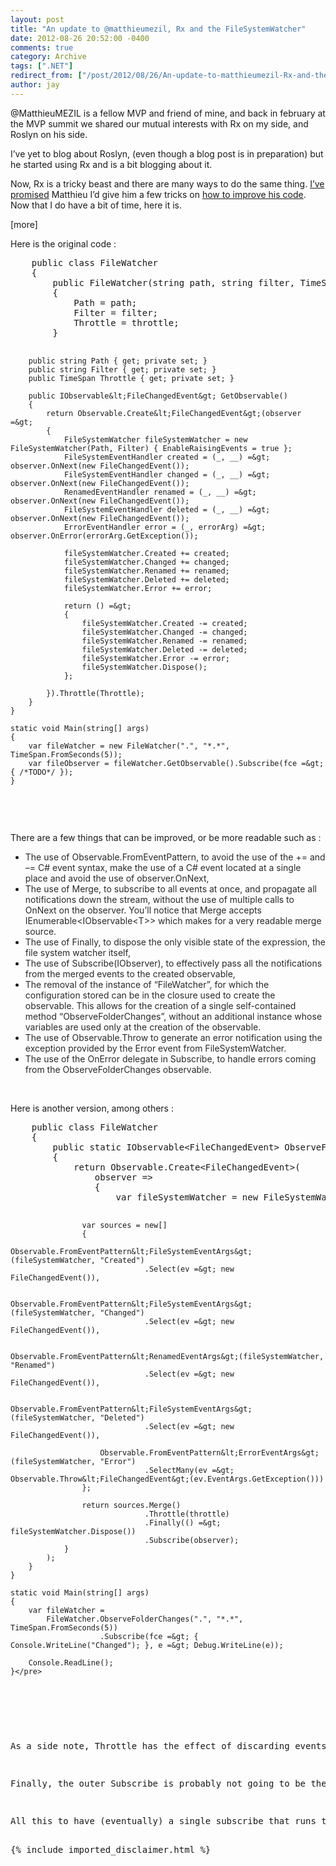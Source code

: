 ```yaml
---
layout: post
title: "An update to @matthieumezil, Rx and the FileSystemWatcher"
date: 2012-08-26 20:52:00 -0400
comments: true
category: Archive
tags: [".NET"]
redirect_from: ["/post/2012/08/26/An-update-to-matthieumezil-Rx-and-the-FileSystemWatcher", "/post/2012/08/26/an-update-to-matthieumezil-rx-and-the-filesystemwatcher"]
author: jay
---
```

<!-- more -->
<p>@MatthieuMEZIL is a fellow MVP and friend of mine, and back in february at the MVP summit we shared our mutual interests with Rx on my side, and Roslyn on his side.</p>
<p>I&rsquo;ve yet to blog about Roslyn, (even though a blog post is in preparation) but he started using Rx and is a bit blogging about it.</p>
<p>Now, Rx is a tricky beast and there are many ways to do the same thing. <a href="https://twitter.com/jlaban/status/231358203248668672">I&rsquo;ve promised</a> Matthieu I&rsquo;d give him a few tricks on <a href="http://msmvps.com/blogs/matthieu/archive/2012/08/02/filesystemwatcher-rx-and-throttle.aspx">how to improve his code</a>. Now that I do have a bit of time, here it is.</p>
<p>[more]</p>
<p>Here is the original code :</p>
<pre class="brush: c-sharp">    public class FileWatcher
    {
        public FileWatcher(string path, string filter, TimeSpan throttle)
        {
            Path = path;
            Filter = filter;
            Throttle = throttle;
        }

        public string Path { get; private set; }
        public string Filter { get; private set; }
        public TimeSpan Throttle { get; private set; }

        public IObservable&lt;FileChangedEvent&gt; GetObservable()
        {
            return Observable.Create&lt;FileChangedEvent&gt;(observer =&gt;
            {
                FileSystemWatcher fileSystemWatcher = new FileSystemWatcher(Path, Filter) { EnableRaisingEvents = true };
                FileSystemEventHandler created = (_, __) =&gt; observer.OnNext(new FileChangedEvent());
                FileSystemEventHandler changed = (_, __) =&gt; observer.OnNext(new FileChangedEvent());
                RenamedEventHandler renamed = (_, __) =&gt; observer.OnNext(new FileChangedEvent());
                FileSystemEventHandler deleted = (_, __) =&gt; observer.OnNext(new FileChangedEvent());
                ErrorEventHandler error = (_, errorArg) =&gt; observer.OnError(errorArg.GetException());

                fileSystemWatcher.Created += created;
                fileSystemWatcher.Changed += changed;
                fileSystemWatcher.Renamed += renamed;
                fileSystemWatcher.Deleted += deleted;
                fileSystemWatcher.Error += error;

                return () =&gt;
                {
                    fileSystemWatcher.Created -= created;
                    fileSystemWatcher.Changed -= changed;
                    fileSystemWatcher.Renamed -= renamed;
                    fileSystemWatcher.Deleted -= deleted;
                    fileSystemWatcher.Error -= error;
                    fileSystemWatcher.Dispose();
                };

            }).Throttle(Throttle);
        }
    }

    static void Main(string[] args)
    {
        var fileWatcher = new FileWatcher(".", "*.*", TimeSpan.FromSeconds(5)); 
        var fileObserver = fileWatcher.GetObservable().Subscribe(fce =&gt; { /*TODO*/ });
    }
</pre>
<p>&nbsp;</p>
<p>There are a few things that can be improved, or be more readable such as :</p>
<ul>
<li><span style="color: #2a2a2a;">The use of Observable.FromEventPattern, to avoid the use of the += and &ndash;= C# event syntax, make the use of a C#&nbsp;event located at a single place and avoid the use of observer.OnNext,</span></li>
<li><span style="color: #2a2a2a;">The use of Merge, to subscribe to all events at once, and propagate all notifications down the stream, without the use of multiple calls to OnNext on the observer. You&rsquo;ll notice that Merge accepts IEnumerable&lt;IObservable&lt;T&gt;&gt; which makes for a very readable merge source.</span></li>
<li><span style="color: #2a2a2a;">The use of Finally, to dispose the only visible state of the expression, the file system watcher itself,</span></li>
<li><span style="color: #2a2a2a;">The use of Subscribe(IObserver), to effectively pass all the notifications from the merged events to the created observable,</span></li>
<li><span style="color: #2a2a2a;">The removal of the instance of &ldquo;FileWatcher&rdquo;, for which the configuration stored can be in the closure used to create the observable. This allows for the creation of a single self-contained method &ldquo;ObserveFolderChanges&rdquo;, without an additional instance whose variables are used only at the creation of the observable.</span></li>
<li><span style="color: #2a2a2a;">The use of Observable.Throw to generate an error notification using the exception provided by the Error event from FileSystemWatcher.</span></li>
<li><span style="color: #2a2a2a;">The use of the OnError delegate in Subscribe, to handle errors coming from the ObserveFolderChanges observable.</span></li>
</ul>
<p>&nbsp;</p>
<p>Here is another version, among others :</p>
<pre class="brush: c-sharp">    public class FileWatcher
    {
        public static IObservable&lt;FileChangedEvent&gt; ObserveFolderChanges(string path, string filter, TimeSpan throttle)
        {
            return Observable.Create&lt;FileChangedEvent&gt;(
                observer =&gt;
                {
                    var fileSystemWatcher = new FileSystemWatcher(path, filter) { EnableRaisingEvents = true };

                    var sources = new[] 
                    { 
                        Observable.FromEventPattern&lt;FileSystemEventArgs&gt;(fileSystemWatcher, "Created")
                                  .Select(ev =&gt; new FileChangedEvent()),

                        Observable.FromEventPattern&lt;FileSystemEventArgs&gt;(fileSystemWatcher, "Changed")
                                  .Select(ev =&gt; new FileChangedEvent()),

                        Observable.FromEventPattern&lt;RenamedEventArgs&gt;(fileSystemWatcher, "Renamed")
                                  .Select(ev =&gt; new FileChangedEvent()),

                        Observable.FromEventPattern&lt;FileSystemEventArgs&gt;(fileSystemWatcher, "Deleted")
                                  .Select(ev =&gt; new FileChangedEvent()),

                        Observable.FromEventPattern&lt;ErrorEventArgs&gt;(fileSystemWatcher, "Error")
                                  .SelectMany(ev =&gt; Observable.Throw&lt;FileChangedEvent&gt;(ev.EventArgs.GetException()))
                    };

                    return sources.Merge()
                                  .Throttle(throttle)
                                  .Finally(() =&gt; fileSystemWatcher.Dispose())
                                  .Subscribe(observer);
                }
            );
        }
    }

    static void Main(string[] args)
    {
        var fileWatcher =
            FileWatcher.ObserveFolderChanges(".", "*.*", TimeSpan.FromSeconds(5))
                        .Subscribe(fce =&gt; { Console.WriteLine("Changed"); }, e =&gt; Debug.WriteLine(e));

        Console.ReadLine();
    }</pre>
<p>&nbsp;</p>
<p>As a side note, Throttle has the effect of discarding events that have been generated in excess, which can be acceptable if the observer only needs to be notified that something changed. But if the observer is interested in <em>what</em> has changed, then Observable.Buffer() would be more appropriate because it would give all events in an List&lt;T&gt; every five seconds.</p>
<p>Finally, the outer Subscribe is probably not going to be the last one that goes back to synchronous code. That subscribe is probably going to be replaced by another observable that reacts to the change of the folder, the propagates that to other observables...</p>
<p>All this to have (eventually)&nbsp;a single subscribe that runs the whole&nbsp;app :)</p>
{% include imported_disclaimer.html %}
